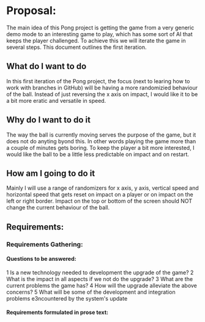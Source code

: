 # Proposal:
The main idea of this Pong project is getting the game from a very generic demo mode to an interesting game to play,
which has some sort of AI that keeps the player challenged. To achieve this we will iterate the game in several steps.
This document outlines the first iteration.

## What do I want to do
In this first iteration of the Pong project, the focus (next to learing how to work with branches in GitHub) will be having
a more randomizied behaviour of the ball. Instead of just reversing the x axis on impact, I would like it to be a bit more
eratic and versatile in speed.

## Why do I want to do it
The way the ball is currently moving serves the purpose of the game, but it does not do anyting byond this. In other words
playing the game more than a couple of minutes gets boring. To keep the player a bit more interested, I would like the ball
to be a little less predictable on impact and on restart.

## How am I going to do it
Mainly I will use a range of randomizers for x axis, y axis, vertical speed and horizontal speed that gets reset on impact
on a player or on impact on the left or right border. Impact on the top or bottom of the screen should NOT change the 
current behaviour of the ball.

## Requirements:
### Requirements Gathering:
#### Questions to be answered:
1 Is a new technology needed to development the upgrade of the game?
2 What is the impact in all aspects if we not do the upgrade?
3 What are the current problems the game has?
4 How will the upgrade alleviate the above concerns?
5 What will be some of the development and integration problems e3ncountered  by the system's update

#### Requirements formulated in prose text:
